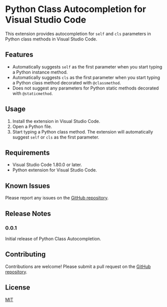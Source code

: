 # Python Class Autocompletion for Visual Studio Code

This extension provides autocompletion for `self` and `cls` parameters in Python class methods in Visual Studio Code.

## Features

- Automatically suggests `self` as the first parameter when you start typing a Python instance method.
- Automatically suggests `cls` as the first parameter when you start typing a Python class method decorated with `@classmethod`.
- Does not suggest any parameters for Python static methods decorated with `@staticmethod`.

## Usage

1. Install the extension in Visual Studio Code.
2. Open a Python file.
3. Start typing a Python class method. The extension will automatically suggest `self` or `cls` as the first parameter.

## Requirements

- Visual Studio Code 1.80.0 or later.
- Python extension for Visual Studio Code.

## Known Issues

Please report any issues on the [GitHub repository](https://github.com/fullstackjam/python-class-autocompletion).

## Release Notes

### 0.0.1

Initial release of Python Class Autocompletion.

## Contributing

Contributions are welcome! Please submit a pull request on the [GitHub repository](https://github.com/fullstackjam/python-class-autocompletion).

## License

[MIT](LICENSE)
